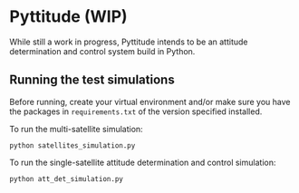 # Pyttitude (WIP)

While still a work in progress, Pyttitude intends to be an attitude determination and control system build in Python.

## Running the test simulations

Before running, create your virtual environment and/or make sure you have the packages in `requirements.txt` of the version specified installed.

To run the multi-satellite simulation:

`python satellites_simulation.py`

To run the single-satellite attitude determination and control simulation:

`python att_det_simulation.py`
